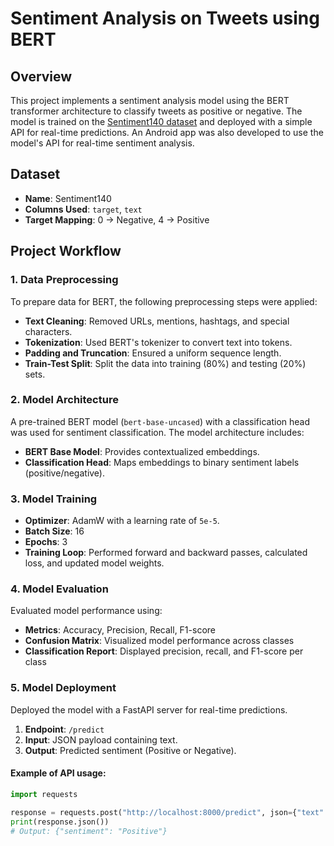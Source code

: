 # Sentiment Analysis on Tweets using BERT

## Overview
This project implements a sentiment analysis model using the BERT transformer architecture to classify tweets as positive or negative. The model is trained on the [Sentiment140 dataset](http://help.sentiment140.com/for-students/) and deployed with a simple API for real-time predictions. An Android app was also developed to use the model's API for real-time sentiment analysis.

## Dataset
- **Name**: Sentiment140
- **Columns Used**: `target`, `text`
- **Target Mapping**: 0 -> Negative, 4 -> Positive

## Project Workflow

### 1. Data Preprocessing
To prepare data for BERT, the following preprocessing steps were applied:
- **Text Cleaning**: Removed URLs, mentions, hashtags, and special characters.
- **Tokenization**: Used BERT's tokenizer to convert text into tokens.
- **Padding and Truncation**: Ensured a uniform sequence length.
- **Train-Test Split**: Split the data into training (80%) and testing (20%) sets.

### 2. Model Architecture
A pre-trained BERT model (`bert-base-uncased`) with a classification head was used for sentiment classification. The model architecture includes:
- **BERT Base Model**: Provides contextualized embeddings.
- **Classification Head**: Maps embeddings to binary sentiment labels (positive/negative).

### 3. Model Training
- **Optimizer**: AdamW with a learning rate of `5e-5`.
- **Batch Size**: 16
- **Epochs**: 3
- **Training Loop**: Performed forward and backward passes, calculated loss, and updated model weights.

### 4. Model Evaluation
Evaluated model performance using:
- **Metrics**: Accuracy, Precision, Recall, F1-score
- **Confusion Matrix**: Visualized model performance across classes
- **Classification Report**: Displayed precision, recall, and F1-score per class

### 5. Model Deployment
Deployed the model with a FastAPI server for real-time predictions.
1. **Endpoint**: `/predict`
2. **Input**: JSON payload containing text.
3. **Output**: Predicted sentiment (Positive or Negative).

#### Example of API usage:
```python
import requests

response = requests.post("http://localhost:8000/predict", json={"text": "I love using this product!"})
print(response.json())
# Output: {"sentiment": "Positive"}
